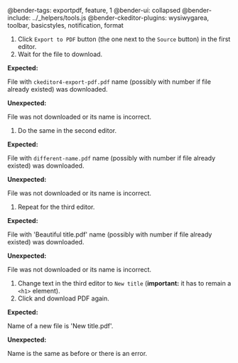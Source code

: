 @bender-tags: exportpdf, feature, 1
@bender-ui: collapsed
@bender-include: ../_helpers/tools.js
@bender-ckeditor-plugins: wysiwygarea, toolbar, basicstyles, notification, format

1. Click `Export to PDF` button (the one next to the `Source` button) in the first editor.
1. Wait for the file to download.

**Expected:**

File with `ckeditor4-export-pdf.pdf` name (possibly with number if file already existed) was downloaded.

**Unexpected:**

File was not downloaded or its name is incorrect.

1. Do the same in the second editor.

**Expected:**

File with `different-name.pdf` name (possibly with number if file already existed) was downloaded.

**Unexpected:**

File was not downloaded or its name is incorrect.

1. Repeat for the third editor.

**Expected:**

File with 'Beautiful title.pdf' name (possibly with number if file already existed) was downloaded.

**Unexpected:**

File was not downloaded or its name is incorrect.

1. Change text in the third editor to `New title` (**important:** it has to remain a `<h1>` element).
1. Click and download PDF again.

**Expected:**

Name of a new file is 'New title.pdf'.

**Unexpected:**

Name is the same as before or there is an error.
